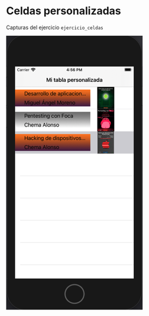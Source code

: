 # Celdas personalizadas
Capturas del ejercicio `ejercicio_celdas`

![Captura 1](https://github.com/yasmanets/ios_iu/blob/main/1%20ejecicio_celdas/captures/CustomTableViewCell.png)

